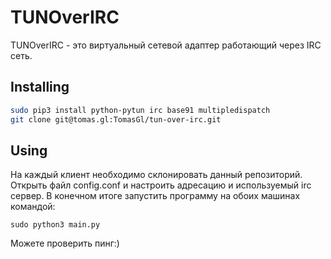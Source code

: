 TUNOverIRC
==========
TUNOverIRC - это виртуальный сетевой адаптер работающий через IRC сеть.


Installing
----------

```bash
sudo pip3 install python-pytun irc base91 multipledispatch
git clone git@tomas.gl:TomasGl/tun-over-irc.git
```


Using
-----
На каждый клиент необходимо склонировать данный репозиторий. Открыть файл config.conf и настроить адресацию и используемый irc сервер. В конечном итоге запустить программу на обоих машинах командой: 
```
sudo python3 main.py
```

Можете проверить пинг:)
